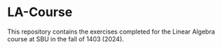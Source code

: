 # LA-Course
This repository contains the exercises completed for the Linear Algebra course at SBU in the fall of 1403 (2024).
